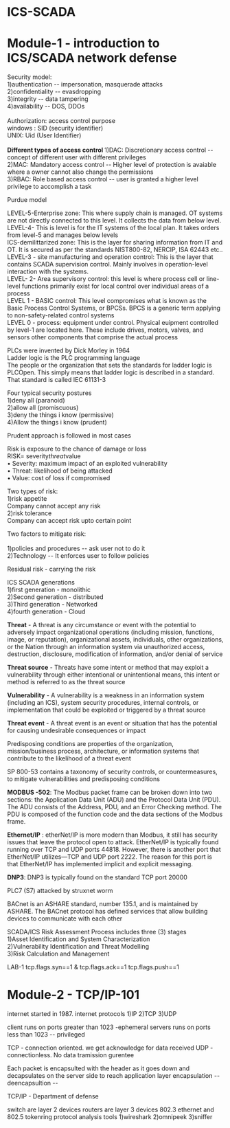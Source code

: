 # ICS-SCADA

<h1>Module-1 - introduction to ICS/SCADA network defense</h1>
<html>
<body>Security model: <br>
1)authentication -- impersonation, masquerade attacks <br> 
2)confidentiality -- evasdropping <br>
3)integrity -- data tampering <br>
4)availability -- DOS, DDOs<br>

</br>
Authorization: access control purpose <br>
windows : SID (security identifier) <br>
UNIX: Uid  (User Identifier) <br>
</br>
<b> Different types of access control </b>
1)DAC: Discretionary access control -- concept of different user with different privileges </br>
2)MAC: Mandatory access control -- Higher level of protection is avaiable where a owner cannot also change the permissions </br>
3)RBAC: Role based access control -- user is granted a higher level privilege to accomplish a task </br>

</body>


Purdue model

LEVEL-5-Enterprise zone: This where supply chain is managed. OT systems are not directly connected to this level. It collects the data from below level. </br>
LEVEL-4- This is level is for the IT systems of the local plan. It takes orders from level-5 and manages below levels  </br>
ICS-demilittarized zone: This is the layer for sharing information from IT and OT. It is secured as per the standards NIST800-82, NERCIP, ISA 62443 etc.. </br>
LEVEL-3 - site manufacturing and operation control: This is the layer that contains SCADA supervision control. Mainly involves in  operation-level interaction with the systems. </br>
LEVEL- 2- Area supervisory control: this level is where process cell or line-level functions primarily exist
for local control over individual areas of a process </br>
LEVEL 1 - BASIC control: This level compromises what is known as the Basic Process Control Systems, or BPCSs. BPCS is a generic term applying to non-safety-related control systems </br>
LEVEL 0 - process: equipment under control. Physical euipment controlled by level-1 are located here. These include drives, motors, valves, and sensors other components that comprise the actual process </br>


PLCs were invented by Dick Morley in 1964</br>
Ladder logic is the PLC programming language </br>
The people or the organization that sets the standards for ladder logic is PLCOpen. This simply means that ladder logic is described in a standard. That standard is called IEC 61131-3 </br>

Four typical security postures</br>
1)deny all (paranoid)</br>
2)allow all (promiscuous)</br>
3)deny the things i know (permissive)</br>
4)Allow the things i know (prudent)</br>

Prudent approach is followed in most cases </br>

Risk is exposure to the chance of damage or loss</br>
RISK= severity*threat*value </br>
• Severity: maximum impact of an exploited vulnerability</br>
• Threat: likelihood of being attacked </br>
• Value: cost of loss if compromised</br>

Two types of risk:
</br>
1)risk appetite
</br>
Company cannot accept any risk 
</br>
2)risk tolerance 
</br>
Company can accept risk upto certain point
</br>

Two factors to mitigate risk:</br>    
1)policies and procedures -- ask user not to do it</br>
2)Technology -- It enforces user to follow policies </br>

Residual risk - carrying the risk </br>

ICS SCADA generations</br>
1)first generation - monolithic</br>
2)Second generation - distributed</br>
3)Third generation - Networked</br>
4)fourth generation - Cloud</br>

**Threat** -  A threat is any circumstance or event with the potential to adversely impact organizational operations (including mission, functions, image, or reputation), organizational assets, individuals, other organizations, or the Nation through an information system via unauthorized access, destruction, disclosure, modification of information, and/or denial of service</br>

**Threat source** - Threats have some intent or method that may exploit a vulnerability through either intentional or unintentional means, this intent or method is referred to as the threat source</br>

**Vulnerability** -  A vulnerability is a weakness in an information system (including an ICS), system security procedures, internal controls, or implementation that could be exploited or triggered by a threat source</br>

**Threat event** - A threat event is an event or situation that has the potential for causing undesirable consequences or impact</br>

Predisposing conditions are properties of the organization, mission/business process, architecture, or information systems that contribute to the likelihood of a threat event </br>

SP 800-53 contains a taxonomy of security controls, or countermeasures, to mitigate vulnerabilities and predisposing conditions</br>


**MODBUS -502**: The Modbus packet frame can be broken down into two sections: the Application Data Unit (ADU) and the Protocol Data Unit (PDU). The ADU consists of the Address, PDU, and an Error Checking method. The PDU is composed of the function code and the data sections of the Modbus frame.</br>

**Ethernet/IP** : etherNet/IP is more modern than Modbus, it still has security issues that leave the protocol open to attack. EtherNet/IP is typically found running over TCP and UDP ports 44818. However, there is another port that EtherNet/IP utilizes—TCP and UDP port 2222. The reason for this port is that EtherNet/IP has implemented implicit and explicit messaging.</br>

**DNP3**:  DNP3 is typically found on the standard TCP port 20000</br>

PLC7 (S7) attacked by struxnet worm</br>

 BACnet is an ASHARE standard, number 135.1, and is maintained by ASHARE. The BACnet protocol has defined services that allow building devices to communicate with each other
</br>


SCADA/ICS Risk Assessment Process includes three (3) stages</br>
1)Asset Identification and System Characterization </br>
2)Vulnerability Identification and Threat Modelling </br>
3)Risk Calculation and Management</br>


LAB-1
tcp.flags.syn==1 & tcp.flags.ack==1
tcp.flags.push==1


<h1>Module-2 - TCP/IP-101</h1>

internet started in 1987. 
internet protocols 
1)IP
2)TCP
3)UDP

client runs on ports greater than 1023 -ephemeral 
servers runs on ports less than 1023 -- privileged

TCP - connection oriented. we get acknowledge for data received
UDP - connectionless. No data tramission gurentee 

Each packet is encapsulted with the header as it goes down and decapsulates on the server side to reach application layer
encapsulation --
deencapsultion -- 

TCP/IP - Department of defense 

switch are layer 2 devices
routers are layer 3 devices
802.3 ethernet and 802.5 tokenring
protocol analysis tools
1)wireshark
2)omnipeek
3)sniffer



</html>

